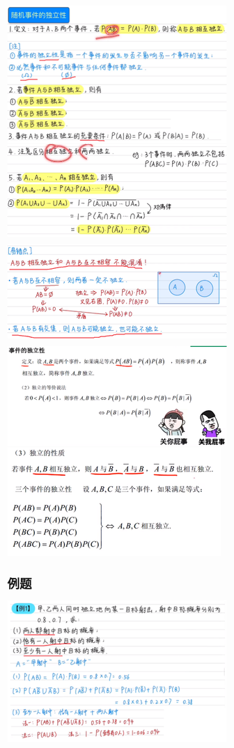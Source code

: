 ![](../photo/Pasted%20image%2020240422170604.png)
![](../photo/Pasted%20image%2020240422170708.png)

![](../photo/Pasted%20image%2020240422170641.png)


![](../photo/Pasted%20image%2020240416115508.png)
![](../photo/Pasted%20image%2020240416115730.png)
# 例题
![](../photo/Pasted%20image%2020240422171040.png)

